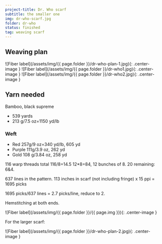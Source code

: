 ```yaml
---
project-title: Dr. Who scarf
subtitle: the smaller one
img: dr-who-scarf.jpg
folder: dr-who
status: finished
tag: weaving scarf
---
```

## Weaving plan
![Fiber label](/assets/img/{{ page.folder }}/dr-who-plan-1.jpg){: .center-image }
![Fiber label](/assets/img/{{ page.folder }}/dr-who1.jpg){: .center-image }
![Fiber label](/assets/img/{{ page.folder }}/dr-who2.jpg){: .center-image }

## Yarn needed
Bamboo, black supreme

* 539 yards
* 213 g/7.5 oz=1150 yd/lb

### Weft
* Red 257g/9 oz=340 yd/lb, 605 yd
* Purple 111g/3.9 oz, 262 yd
* Gold 108 g/3.84 oz, 258 yd

116 warp threads total
116/8=14.5
12*8=84, 12 bunches of 8.
20 remaining: 6&4.

637 lines in the pattern.
113 inches in scarf (not including fringe) x 15 ppi = 1695 picks

1695 picks/637 lines = 2.7 picks/line, reduce to 2.

Hemstitching at both ends.

![Fiber label](/assets/img/{{ page.folder }}/{{ page.img }}){: .center-image }

For the larger scarf:

![Fiber label](/assets/img/{{ page.folder }}/dr-who-plan-2.jpg){: .center-image }
